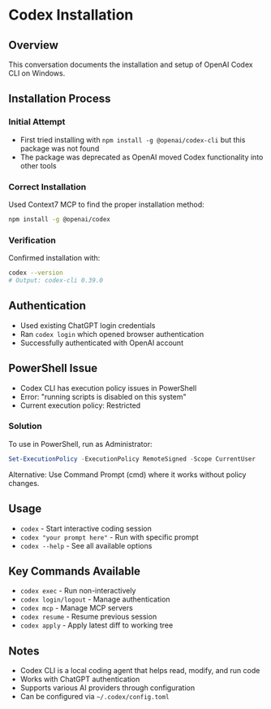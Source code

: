 # Codex Installation

## Overview
This conversation documents the installation and setup of OpenAI Codex CLI on Windows.

## Installation Process

### Initial Attempt
- First tried installing with `npm install -g @openai/codex-cli` but this package was not found
- The package was deprecated as OpenAI moved Codex functionality into other tools

### Correct Installation
Used Context7 MCP to find the proper installation method:

```bash
npm install -g @openai/codex
```

### Verification
Confirmed installation with:
```bash
codex --version
# Output: codex-cli 0.39.0
```

## Authentication
- Used existing ChatGPT login credentials
- Ran `codex login` which opened browser authentication
- Successfully authenticated with OpenAI account

## PowerShell Issue
- Codex CLI has execution policy issues in PowerShell
- Error: "running scripts is disabled on this system"
- Current execution policy: Restricted

### Solution
To use in PowerShell, run as Administrator:
```powershell
Set-ExecutionPolicy -ExecutionPolicy RemoteSigned -Scope CurrentUser
```

Alternative: Use Command Prompt (cmd) where it works without policy changes.

## Usage
- `codex` - Start interactive coding session
- `codex "your prompt here"` - Run with specific prompt
- `codex --help` - See all available options

## Key Commands Available
- `codex exec` - Run non-interactively
- `codex login/logout` - Manage authentication
- `codex mcp` - Manage MCP servers
- `codex resume` - Resume previous session
- `codex apply` - Apply latest diff to working tree

## Notes
- Codex CLI is a local coding agent that helps read, modify, and run code
- Works with ChatGPT authentication
- Supports various AI providers through configuration
- Can be configured via `~/.codex/config.toml`